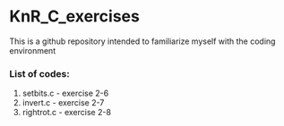 # KnR_C_exercises
This is a github repository intended to familiarize myself with the coding environment

### List of codes: 
1. setbits.c    - exercise 2-6
2. invert.c     - exercise 2-7
3. rightrot.c   - exercise 2-8
